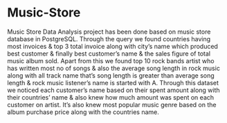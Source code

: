 # Music-Store
Music Store Data Analysis project has been done based on music store database in PostgreSQL. 
Through the query we found countries having most invoices & top 3 total invoice along with city’s name which produced best customer & finally best customer’s name & the sales figure of total music album sold. 
Apart from this we found top 10 rock bands artist who has written most no of songs & also the average song length in rock music along with all track name that’s song length is greater than average song length & rock music listener’s name is started with A. 
Through this dataset we noticed each customer’s name based on their spent amount along with their countries’ name & also knew how much amount was spent on each customer on artist. 
It’s also knew most popular music genre based on the album purchase price along with the countries name.
